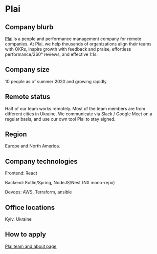 # Plai

## Company blurb

[Plai](https://plai.team) is a people and performance management company for remote companies. At Plai, we help thousands of organizations align their teams with OKRs, inspire growth with feedback and praise, effortless performance/360° reviews, and effective 1:1s.

## Company size

10 people as of summer 2020 and growing rapidly.

## Remote status

Half of our team works remotely. Most of the team members are from different cities in Ukraine. We communicate via Slack / Google Meet on a regular basis, and use our own tool Plai to stay aigned.

## Region

Europe and North America.

## Company technologies

Frontend: React

Backend: Kotlin/Spring, NodeJS/Nest (NX mono-repo)

Devops: AWS, Terraform, ansible

## Office locations

Kyiv, Ukraine

## How to apply

[Plai team and about page](https://plai.team/about)
